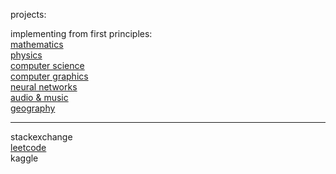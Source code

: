 projects:<br/>

implementing from first principles:<br/>
[mathematics](https://github.com/amin-abaspour/mathematics)<br/>
[physics](https://github.com/amin-abaspour/physics)<br/>
[computer science](https://github.com/amin-abaspour/computer-science)<br/>
[computer graphics](https://github.com/amin-abaspour/computer-graphics)<br/>
[neural networks](https://github.com/amin-abaspour/neural-networks)<br/>
[audio & music](https://github.com/amin-abaspour/music)<br/>
[geography](https://github.com/amin-abaspour/geography)<br/>

---
stackexchange<br/>
[leetcode](https://leetcode.com/u/amin-abaspour/)<br/>
kaggle<br/>

